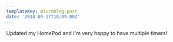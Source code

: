 ```yaml
---
templateKey: microblog-post
date: '2018-09-17T18:09:00Z'
---
```


Updated my HomePod and I'm very happy to have multiple timers!

